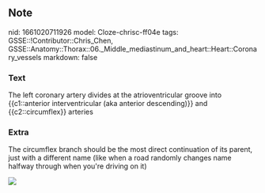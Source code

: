 ## Note
nid: 1661020711926
model: Cloze-chrisc-ff04e
tags: GSSE::!Contributor::Chris_Chen, GSSE::Anatomy::Thorax::06._Middle_mediastinum_and_heart::Heart::Coronary_vessels
markdown: false

### Text
<div class='toggle'>
  The left coronary artery divides at the atrioventricular groove
  into {{c1::anterior interventricular (aka anterior descending)}}
  and {{c2::circumflex}} arteries
</div>

### Extra
<p id="4bdeffaf-bef0-4882-a87f-68941db65319" class="">The
circumflex branch should be the most direct continuation of its
parent, just with a different name (like when a road randomly
changes name halfway through when you're driving on it)
<p id="4bdeffaf-bef0-4882-a87f-68941db65319" class=""><a href= 
"http://127.0.0.1:53309/Blood%20supply%20to%20the%20heart%2071b1ddb8632d48ce9a4890707d47de05/Untitled%201.png">
<img src="7b938ccfe3307d26ca384dab7f7e1ee885ff910b.png"></a>
